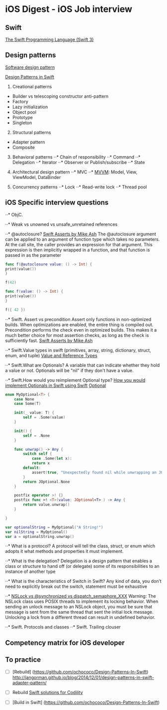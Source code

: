 iOS Digest - iOS Job interview
=======================

## Swift
[The Swift Programming Language (Swift 3)](https://developer.apple.com/library/content/documentation/Swift/Conceptual/Swift_Programming_Language/Enumerations.html#//apple_ref/doc/uid/TP40014097-CH12-ID145)

## Design patterns
[Software design pattern](https://en.wikipedia.org/wiki/Software_design_pattern#Classification_and_list)

[Design Patterns in Swift](https://github.com/ochococo/Design-Patterns-In-Swift)
1. Creational patterns
* Builder vs telescoping constructor anti-pattern
* Factory
* Lazy initialization
* Object pool
* Prototype
* Singleton

2. Structural patterns
* Adapter pattern
* Composite

3. Behavioral patterns
⋅⋅* Chain of responsibility
⋅⋅* Command
⋅⋅* Delegation
⋅⋅* Iterator
⋅⋅* Observer or Publish/subscribe
⋅⋅* State

4. Architectural design pattern
⋅⋅* MVC
⋅⋅* [MVVM](https://en.wikipedia.org/wiki/Model%E2%80%93view%E2%80%93viewmodel): Model, View, ViewModel, DataBinder

5. Concurrency patterns
⋅⋅* Lock
⋅⋅* Read-write lock
⋅⋅* Thread pool

## iOS Specific interview questions

⋅⋅* ObjC.

⋅⋅* Weak vs unowned vs unsafe_unretained references

⋅⋅* @autoclosure?
[Swift Asserts by Mike Ash](https://www.mikeash.com/pyblog/friday-qa-2016-03-04-swift-asserts.html)
The @autoclosure argument can be applied to an argument of function type which takes no parameters. At the call site, the caller provides an expression for that argument. This expression is then implicitly wrapped in a function, and that function is passed in as the parameter

```Swift
func f(@autoclosure value: () -> Int) {
print(value())
}

f(42)
```

```Swift
func f(value: () -> Int) {
print(value())
}

f({ 42 })
```

⋅⋅* Swift. Assert vs precondition
Assert only functions in non-optimized builds. When optimizations are enabled, the entire thing is compiled out.
Precondition performs the check even in optimized builds. This makes it a much better choice for most assertion checks, as long as the check is sufficiently fast.
[Swift Asserts by Mike Ash](https://www.mikeash.com/pyblog/friday-qa-2016-03-04-swift-asserts.html)

⋅⋅* Swift.Value types in swift (primitives, array, string, dictionary, struct, enum, and tuple) [Value and Reference Types](https://developer.apple.com/swift/blog/?id=10)

⋅⋅* Swift.What are Optionals?
A variable that can indicate whether they hold a value or not. Optionals will be "nil" if they don't have a value.

⋅⋅* Swift.How would you reimplement Optional type?
[How you would implement Optionals in Swift using Swift](https://github.com/jquave/JOptional/blob/Part1/JOptional/main.swift)
[Optional](https://github.com/apple/swift/blob/master/stdlib/public/core/Optional.swift)

```Swift
enum MyOptional<T> {
    case None
    case Some(T)

    init(_ value: T) {
        self = .Some(value)
    }

    init() {
        self = .None
    }

    func unwrap() -> Any {
        switch self {
            case .Some(let x):
            return x
        default:
            assert(true, "Unexpectedly found nil while unwrapping an JOptional value")
        }
        return JOptional.None
    }

    postfix operator >! {}
    postfix func >! <T>(value: JOptional<T> ) -> Any {
        return value.unwrap()
    }

}

var optionalString = MyOptional("A String!")
var nilString = MyOptional()
var a = optionalString.unwrap()
```
⋅⋅* What is a protocol?
A protocol will tell the class, struct, or enum which adopts it what methods and properties it must implement.

⋅⋅* What is the delegation?
Delegation is a design pattern that enables a class or structure to hand off (or delegate) some of its responsibilities to an instance of another type

⋅⋅* What is the characteristics of Switch in Swift?
Any kind of data, you don’t need to explicitly break out the switch, statement must be exhaustive

⋅⋅* [NSLock vs @synchronized vs dispatch_semaphore_XXX](http://stackoverflow.com/questions/1215330/how-does-synchronized-lock-unlock-in-objective-c/1215541#1215541)
Warning: The NSLock class uses POSIX threads to implement its locking behavior. When sending an unlock message to an NSLock object, you must be sure that message is sent from the same thread that sent the initial lock message. Unlocking a lock from a different thread can result in undefined behavior.

⋅⋅* Swift. Protocols and classes
⋅⋅* Swift. Trailing clouser

[](https://www.toptal.com/ios/interview-questions)
[](https://www.toptal.com/swift/interview-questions)
[](https://www.raywenderlich.com/53962/ios-interview-questions)
[](https://www.codementor.io/ios/tutorial/ios-interview-tips-questions-answers-objective-c)
[](http://career.guru99.com/top-15-swift-interview-questions/)
[](https://www.raywenderlich.com/112027/reference-value-types-in-swift-part-1)

## Competency matrix for iOS developer

## To practice 
- [ ] [Rebuild] (https://github.com/ochococo/Design-Patterns-In-Swift) http://jangorman.github.io/blog/2014/12/01/design-patterns-in-swift-adapter-pattern/
- [ ] Rebuild [Swift solutions for Codility](https://github.com/arietis/codility-swift)
- [ ] [Build in Swift] (https://github.com/ochococo/Design-Patterns-In-Swift)


